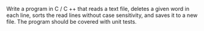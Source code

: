 Write a program in C / C ++ that reads a text file, deletes a given word in each line, sorts the read lines without case sensitivity, and saves it to a new file. 
The program should be covered with unit tests.
